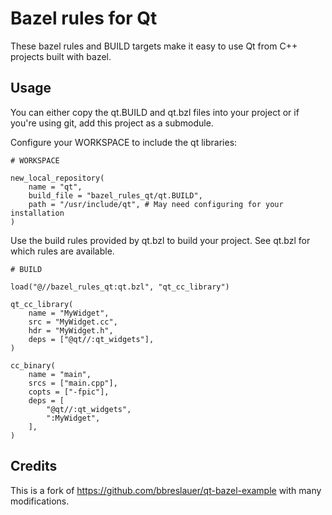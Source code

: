 # Bazel rules for Qt

These bazel rules and BUILD targets make it easy to use Qt from C++ projects built with bazel.

## Usage

You can either copy the qt.BUILD and qt.bzl files into your project or if you're using git, add this project as a submodule.

Configure your WORKSPACE to include the qt libraries:

```
# WORKSPACE

new_local_repository(
    name = "qt",
    build_file = "bazel_rules_qt/qt.BUILD",
    path = "/usr/include/qt", # May need configuring for your installation
)
```

Use the build rules provided by qt.bzl to build your project. See qt.bzl for which rules are available.

```
# BUILD

load("@//bazel_rules_qt:qt.bzl", "qt_cc_library")

qt_cc_library(
    name = "MyWidget",
    src = "MyWidget.cc",
    hdr = "MyWidget.h",
    deps = ["@qt//:qt_widgets"],
)

cc_binary(
    name = "main",
    srcs = ["main.cpp"],
    copts = ["-fpic"],
    deps = [
        "@qt//:qt_widgets",
        ":MyWidget",
    ],
)
```

## Credits

This is a fork of https://github.com/bbreslauer/qt-bazel-example with many modifications.
